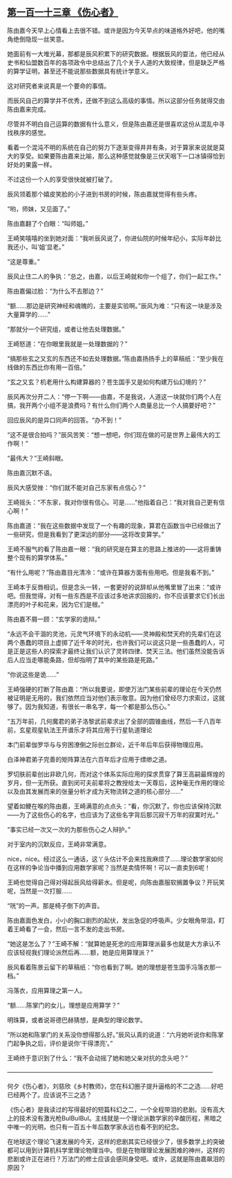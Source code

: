 ## [第一百一十三章 《伤心者》](https://www.xxbiquge.com/11_11207/8881512.html)


  陈由嘉今天早上心情看上去很不错。或许是因为今天早点的味道格外好吧，他的嘴角绝倒隐现一丝笑意。

  她面前有一大堆光幕，那都是辰风积累下的研究数据。根据辰风的耍法，他已经从史书和仙盟数百年的各项政令中总结出了几个关于人道的大致规律，但是缺乏严格的算学证明，甚至还不能说那些数据具有统计学意义。

  这对研究者来说真是一个要命的事情。

  而辰风自己的算学并不优秀，还做不到这么高级的事情。所以这部分任务就得交由陈由嘉来完成。

  尽管并不明白自己运算的数据有什么意义，但是陈由嘉还是很喜欢这份从混乱中寻找秩序的感觉。

  看着一个混沌不明的系统在自己的努力下逐渐变得井井有条，对于算家来说就是莫大的享受。如果要陈由嘉来比喻，那么这种感觉就像是三伏天咽下一口冰镇得恰到好处的果露一样。

  不过这份一个人的享受很快就被打破了。

  辰风领着那个嬉皮笑脸的小子进到书房的时候，陈由嘉就觉得有些头疼。

  “哟，师妹，又见面了。”

  陈由嘉翻了个白眼：“叫师姐。”

  王崎笑嘻嘻的坐到她对面：“我听辰风说了，你进仙院的时候年纪小，实际年龄比我还小，叫‘姐’显老。”

  “这是尊重。”

  辰风止住二人的争执：“总之，由嘉，以后王崎就和你一个组了，你们一起工作。”

  陈由嘉偏过脸：“为什么不去那边？”

  “额……那边是研究神经和魂魄的，主要是实验啊。”辰风为难：“只有这一块是涉及大量算学的……”

  “那就分一个研究组，或者让他去处理数据。”

  王崎怒道：“在你眼里我就是一处理数据的？”

  “搞那些玄之又玄的东西还不如去处理数据。”陈由嘉扬扬手上的草稿纸：“至少我在线做的东西比你有用一百倍。”

  “玄之又玄？机老用什么构建算器的？苍生国手又是如何构建万仙幻境的？”

  辰风再次分开二人：“停一下啊——由嘉，不是我说，人道这一块就你们两个人在搞，我开两个小组不是浪费吗？有什么你们两个人商量总比一个人搞要好吧？”

  回应辰风的是异口同声的回答。“办不到！”

  “这不是很合拍吗？”辰风苦笑：“想一想吧，你们现在做的可是世界上最伟大的工作啊！”

  “最伟大？”王崎斜眼。

  陈由嘉沉默不语。

  辰风大感受挫：“你们就不能对自己东家有点信心？”

  王崎摇头：“不东家，我对你很有信心。可是……”他指着自己：“我对我自己更有信心啊！”

  陈由嘉道：“我在这些数据中发现了一个有趣的现象，算君在函数当中已经做出了一些研究，但是我看到了更深远的部分——这将改变算学。”

  王崎不服气的看了陈由嘉一眼：“我的研究是在算主的思路上推进的——这将重铸整个现有的算学体系。”

  “有什么用呢？”陈由嘉目光清冷：“或许在算器方面有些用吧。但是我看不到。”

  王崎本于反唇相讥，但是念头一转，一套更好的说辞却从他嘴里冒了出来：“或许吧。但我觉得，对有一些东西是不应该过多地讲求回报的，你不应该要求它们长出漂亮的叶子和花来，因为它们是根。”

  陈由嘉不屑一顾：“玄学家的诡辩。”

  “永远不会干涸的灵池，元灵气环境下的永动机——灵神殿和焚天府的先辈们在这两个愚蠢的项目上虚掷了近千年的时光，也许我们可以说这只是一些愚蠢的人，可是正是这些人的探索才最终让我们认识了灵转四律、焚天三法。他们虽然没能告诉后人应当走哪能条路，但却指明了其中的某些路是死路。”

  “你说这些是诡……”

  王崎强硬的打断了陈由嘉：“所以我要说，即使万法门某些前辈的理论在今天仍然被证明是无用的，我们依然应当对他们表示敬意。因为他们曾经尽力求索过，这就够了。因为我知道，有很长一串名字，每一个都是那么伤心。”

  “五万年前，几何魔君的弟子洛黎武前辈求出了全部的圆锥曲线，然后一千八百年前，玄星观星轨法王开谱乐才将其应用于行星轨道理论

  本门前辈伽罗华与与穷困潦倒之际创立群论，近千年后年后获得物理应用。

  白泽神君弟子完善的矩阵算法在六百年后才应用于缥缈之道。

  罗切肤前辈创出非欧几何，而对这个体系实际应用的探求贯穿了算王高嗣最辉煌的岁月，但一无所获。直到闵可夫前辈将之教授给太一天尊后，这种毫无作用的理论以及由其发展而来的张量分析才成为天物流转之道的核心部分……”

  望着如鲠在喉的陈由嘉，王崎满意的点点头：“看，你沉默了。你也应该保持沉默——为了这些伤心的名字，也应该为了这些名字背后那沉寂千万年的寂寞时光。”

  “事实已经一次又一次的为那些伤心之人辩护。”

  对于室内的沉默反应，王崎非常满意。

  nice，nice。经过这么一通话，这丫头估计不会来找我麻烦了……理论数学家如何在这样的争论当中播到应用数学家呢？当然是卖情怀啊！可以一直卖到6呢！

  王崎也觉得自己得对得起辰风给得薪水。但是呢，向陈由嘉服软搁置争议？开玩笑呢，当然是一次打服……

  “咣”的一声。那是椅子倒下的声音。

  陈由嘉面色发白，小小的胸口剧烈的起伏，发出急促的呼吸声。少女眼角带泪，盯着王崎看了一会，然后一言不发的走出书房。

  “她这是怎么了？”王崎不解：“就算她是死忠的应用算理派最多也就是大方承认不应该轻视我们理论派然后再……额，她是应用算理派？”

  辰风看着陈景云留下的草稿纸：“你也看到了啊。她的理想是苍生国手冯落衣那一档。”

  冯落衣，应用算理之第一人。

  “额……陈掌门的女儿，理想是应用算学？”

  明珠算，或者说哥德巴赫猜想，是典型的理论数学。

  “所以她和陈掌门的关系没你想得那么好。”辰风认真的说道：“六月她听说你和陈掌门起争执之后，评价是说你‘干得漂亮’。”

  王崎终于意识到了什么：“我不会动摇了她和她父亲对抗的念头吧？”

  ——————————————————————————————————

  何夕《伤心者》，刘慈欣《乡村教师》，您在科幻圈子提升逼格的不二之选……好吧已经两个了。应该说不三之选？

  《伤心者》是我读过的写得最好的短篇科幻之二，一个全程带泪的悲剧。没有高大上的技术没有激光枪BuIBuIBuI。主线就是一个理论派数学家的辛酸历程，黑暗之中唯一的光明，也只有一百五十年后数学家永远也看不到的纪念。

  在地球这个理论飞速发展的今天，这样的悲剧其实已经很少了，很多数学上的突破都可以用到计算机科学里理论物理当中。但是在物理理论发展困难的神州，这样的悲剧或许正在进行？万法门的修士应该会感同身受吧。或许，这就是陈由嘉飙泪的原因？
